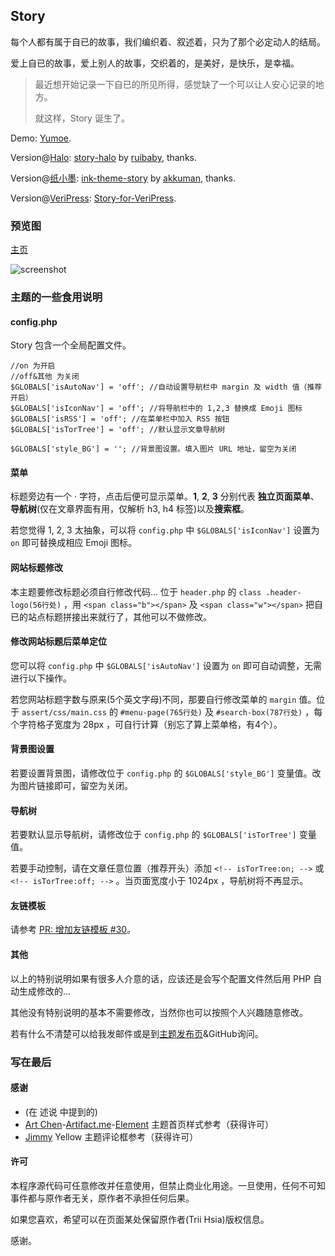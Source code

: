 ## Story
每个人都有属于自已的故事，我们编织着、叙述着，只为了那个必定动人的结局。

爱上自已的故事，爱上别人的故事，交织着的，是美好，是快乐，是幸福。

> 最近想开始记录一下自已的所见所得，感觉缺了一个可以让人安心记录的地方。
>  
> 就这样，Story 诞生了。

Demo: [Yumoe](https://yumoe.com/).

Version@[Halo](https://github.com/ruibaby/halo): [story-halo](https://github.com/ruibaby/story-halo) by [ruibaby](https://github.com/ruibaby), thanks.

Version@[纸小墨](https://www.chole.io/): [ink-theme-story](https://github.com/akkuman/ink-theme-story) by [akkuman](https://github.com/akkuman), thanks.

Version@[VeriPress](https://github.com/veripress/veripress): [Story-for-VeriPress](https://github.com/txperl/Story-for-VeriPress).

### 预览图

[主页](https://i.loli.net/2018/10/09/5bbcbea01d230.png)

![screenshot](screenshot.png)

### 主题的一些食用说明

#### config.php
Story 包含一个全局配置文件。

``` 
//on 为开启
//off&其他 为关闭
$GLOBALS['isAutoNav'] = 'off'; //自动设置导航栏中 margin 及 width 值（推荐开启）
$GLOBALS['isIconNav'] = 'off'; //将导航栏中的 1,2,3 替换成 Emoji 图标
$GLOBALS['isRSS'] = 'off'; //在菜单栏中加入 RSS 按钮
$GLOBALS['isTorTree'] = 'off'; //默认显示文章导航树

$GLOBALS['style_BG'] = ''; //背景图设置。填入图片 URL 地址，留空为关闭
```

#### 菜单

标题旁边有一个 · 字符，点击后便可显示菜单。**1**, **2**, **3** 分别代表 **独立页面菜单**、**导航树**(仅在文章界面有用，仅解析 h3, h4 标签)以及**搜索框**。

若您觉得 1, 2, 3 太抽象，可以将 `config.php` 中 `$GLOBALS['isIconNav']` 设置为 `on` 即可替换成相应 Emoji 图标。

#### 网站标题修改

本主题要修改标题必须自行修改代码... 位于 `header.php` 的 `class .header-logo(56行处)` ，用 `<span class="b"></span>` 及 `<span class="w"></span>` 把自已的站点标题拼接出来就行了，其他可以不做修改。

#### 修改网站标题后菜单定位

您可以将 `config.php` 中 `$GLOBALS['isAutoNav']` 设置为 `on` 即可自动调整，无需进行以下操作。

若您网站标题字数与原来(5个英文字母)不同，那要自行修改菜单的 `margin` 值。位于 `assert/css/main.css` 的 `#menu-page(765行处)` 及 `#search-box(787行处)` ，每个字符格子宽度为 28px ，可自行计算（别忘了算上菜单格，有4个）。

#### 背景图设置

若要设置背景图，请修改位于 `config.php` 的 `$GLOBALS['style_BG']` 变量值。改为图片链接即可，留空为关闭。

#### 导航树

若要默认显示导航树，请修改位于 `config.php` 的 `$GLOBALS['isTorTree']` 变量值。

若要手动控制，请在文章任意位置（推荐开头）添加 `<!-- isTorTree:on; -->` 或 `<!-- isTorTree:off; -->` 。当页面宽度小于 1024px ，导航树将不再显示。

#### 友链模板

请参考 [PR: 增加友链模板 #30](https://github.com/txperl/Story-for-Typecho/pull/30)。

#### 其他

以上的特别说明如果有很多人介意的话，应该还是会写个配置文件然后用 PHP 自动生成修改的... 

其他没有特别说明的基本不需要修改，当然你也可以按照个人兴趣随意修改。

若有什么不清楚可以给我发邮件或是到[主题发布页](https://yumoe.com/archives/story.html)&GitHub询问。

### 写在最后

#### 感谢

* (在 述说 中提到的)
* [Art Chen](https://about.me/hermitage)-[Artifact.me](https://artifact.me/)-[Element](https://github.com/artchen/hexo-theme-element) 主题首页样式参考（获得许可）
* [Jimmy](https://jimmycai.com/) Yellow 主题评论框参考（获得许可）

#### 许可

本程序源代码可任意修改并任意使用，但禁止商业化用途。一旦使用，任何不可知事件都与原作者无关，原作者不承担任何后果。

如果您喜欢，希望可以在页面某处保留原作者(Trii Hsia)版权信息。

感谢。

